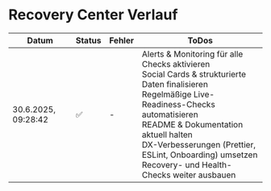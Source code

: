 # Recovery Center Verlauf

| Datum | Status | Fehler | ToDos |
|---|---|---|---|
| 30.6.2025, 09:28:42 | ✅ | - | Alerts & Monitoring für alle Checks aktivieren<br>Social Cards & strukturierte Daten finalisieren<br>Regelmäßige Live-Readiness-Checks automatisieren<br>README & Dokumentation aktuell halten<br>DX-Verbesserungen (Prettier, ESLint, Onboarding) umsetzen<br>Recovery- und Health-Checks weiter ausbauen |
